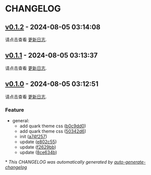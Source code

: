 # CHANGELOG

## [v0.1.2](https://github.com/hellof2e/static/releases/tag/v0.1.2) - 2024-08-05 03:14:08

请点击查看 [更新日志](https://github.com/hellof2e/quark-doc-header/blob/main/CHANGELOG.md).

## [v0.1.1](https://github.com/hellof2e/static/releases/tag/v0.1.1) - 2024-08-05 03:13:37

请点击查看 [更新日志](https://github.com/hellof2e/quark-doc-header/blob/main/CHANGELOG.md).

## [v0.1.0](https://github.com/hellof2e/static/releases/tag/v0.1.0) - 2024-08-05 03:12:51

请点击查看 [更新日志](https://github.com/hellof2e/quark-doc-header/blob/main/CHANGELOG.md).

### Feature

- general:
  - add quark theme css ([b0c9dd0](https://github.com/hellof2e/static/commit/b0c9dd0ae0434ab95c5b500be370e521ce7446a2))
  - add quark theme css ([50342d6](https://github.com/hellof2e/static/commit/50342d6fd383b8998f1974a1843e8fa3c97926f4))
  - init ([a74f257](https://github.com/hellof2e/static/commit/a74f2577cfb131e80edbfa0f3e1b7b55ddb72951))
  - update ([e802c55](https://github.com/hellof2e/static/commit/e802c55b076565bacea887f892b9cf989d9e7770))
  - update ([f2629bb](https://github.com/hellof2e/static/commit/f2629bb1cd210ddac1a162accbae868408502b9d))
  - update ([8ce634b](https://github.com/hellof2e/static/commit/8ce634bf904f4b1af75499a13a94f823349eced9))

\* *This CHANGELOG was automatically generated by [auto-generate-changelog](https://github.com/BobAnkh/auto-generate-changelog)*
